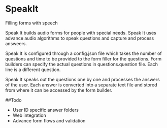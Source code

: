 # SpeakIt
Filling forms with speech

Speak It builds audio forms for people with special needs. Speak It uses advance audio algorithms to speak questions and capture and process answeers. 

Speak It is configured through a config.json file which takes the number of questions and time to be provided to the form filler for the questions. 
Form builders can specify the actual questions in questions.question file. Each line is a different question. 

Speak It speaks out the questions one by one and processes the answers of the user. Each answer is converted into a separate text file and stored from where it can be accessed by the form builder. 

##Todo
- User ID specific answer folders
- Web integration
- Advance form flows and validation

